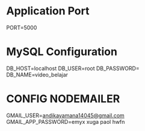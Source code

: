 # Application Port
PORT=5000

# MySQL Configuration
DB_HOST=localhost
DB_USER=root
DB_PASSWORD=
DB_NAME=video_belajar

# CONFIG NODEMAILER
GMAIL_USER=andikayamana14045@gmail.com
GMAIL_APP_PASSWORD=emyx xuga paol hwfn
